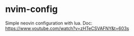 # nvim-config
Simple neovin configuration with lua.
Doc: https://www.youtube.com/watch?v=zHTeCSVAFNY&t=603s
